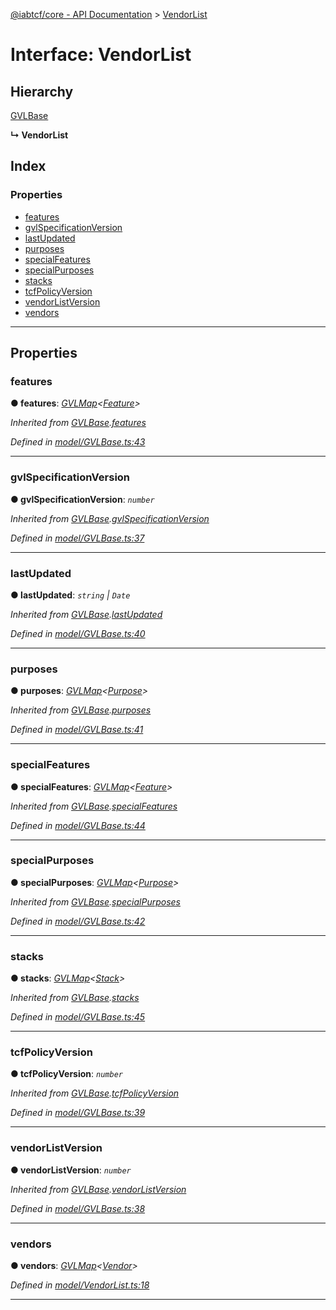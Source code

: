 [@iabtcf/core - API Documentation](../README.md) > [VendorList](../interfaces/vendorlist.md)

# Interface: VendorList

## Hierarchy

 [GVLBase](gvlbase.md)

**↳ VendorList**

## Index

### Properties

* [features](vendorlist.md#features)
* [gvlSpecificationVersion](vendorlist.md#gvlspecificationversion)
* [lastUpdated](vendorlist.md#lastupdated)
* [purposes](vendorlist.md#purposes)
* [specialFeatures](vendorlist.md#specialfeatures)
* [specialPurposes](vendorlist.md#specialpurposes)
* [stacks](vendorlist.md#stacks)
* [tcfPolicyVersion](vendorlist.md#tcfpolicyversion)
* [vendorListVersion](vendorlist.md#vendorlistversion)
* [vendors](vendorlist.md#vendors)

---

## Properties

<a id="features"></a>

###  features

**● features**: *[GVLMap](gvlmap.md)<[Feature](feature.md)>*

*Inherited from [GVLBase](gvlbase.md).[features](gvlbase.md#features)*

*Defined in [model/GVLBase.ts:43](https://github.com/chrispaterson/iabtcf-es/blob/6f277fe/modules/core/src/model/GVLBase.ts#L43)*

___
<a id="gvlspecificationversion"></a>

###  gvlSpecificationVersion

**● gvlSpecificationVersion**: *`number`*

*Inherited from [GVLBase](gvlbase.md).[gvlSpecificationVersion](gvlbase.md#gvlspecificationversion)*

*Defined in [model/GVLBase.ts:37](https://github.com/chrispaterson/iabtcf-es/blob/6f277fe/modules/core/src/model/GVLBase.ts#L37)*

___
<a id="lastupdated"></a>

###  lastUpdated

**● lastUpdated**: *`string` \| `Date`*

*Inherited from [GVLBase](gvlbase.md).[lastUpdated](gvlbase.md#lastupdated)*

*Defined in [model/GVLBase.ts:40](https://github.com/chrispaterson/iabtcf-es/blob/6f277fe/modules/core/src/model/GVLBase.ts#L40)*

___
<a id="purposes"></a>

###  purposes

**● purposes**: *[GVLMap](gvlmap.md)<[Purpose](purpose.md)>*

*Inherited from [GVLBase](gvlbase.md).[purposes](gvlbase.md#purposes)*

*Defined in [model/GVLBase.ts:41](https://github.com/chrispaterson/iabtcf-es/blob/6f277fe/modules/core/src/model/GVLBase.ts#L41)*

___
<a id="specialfeatures"></a>

###  specialFeatures

**● specialFeatures**: *[GVLMap](gvlmap.md)<[Feature](feature.md)>*

*Inherited from [GVLBase](gvlbase.md).[specialFeatures](gvlbase.md#specialfeatures)*

*Defined in [model/GVLBase.ts:44](https://github.com/chrispaterson/iabtcf-es/blob/6f277fe/modules/core/src/model/GVLBase.ts#L44)*

___
<a id="specialpurposes"></a>

###  specialPurposes

**● specialPurposes**: *[GVLMap](gvlmap.md)<[Purpose](purpose.md)>*

*Inherited from [GVLBase](gvlbase.md).[specialPurposes](gvlbase.md#specialpurposes)*

*Defined in [model/GVLBase.ts:42](https://github.com/chrispaterson/iabtcf-es/blob/6f277fe/modules/core/src/model/GVLBase.ts#L42)*

___
<a id="stacks"></a>

###  stacks

**● stacks**: *[GVLMap](gvlmap.md)<[Stack](stack.md)>*

*Inherited from [GVLBase](gvlbase.md).[stacks](gvlbase.md#stacks)*

*Defined in [model/GVLBase.ts:45](https://github.com/chrispaterson/iabtcf-es/blob/6f277fe/modules/core/src/model/GVLBase.ts#L45)*

___
<a id="tcfpolicyversion"></a>

###  tcfPolicyVersion

**● tcfPolicyVersion**: *`number`*

*Inherited from [GVLBase](gvlbase.md).[tcfPolicyVersion](gvlbase.md#tcfpolicyversion)*

*Defined in [model/GVLBase.ts:39](https://github.com/chrispaterson/iabtcf-es/blob/6f277fe/modules/core/src/model/GVLBase.ts#L39)*

___
<a id="vendorlistversion"></a>

###  vendorListVersion

**● vendorListVersion**: *`number`*

*Inherited from [GVLBase](gvlbase.md).[vendorListVersion](gvlbase.md#vendorlistversion)*

*Defined in [model/GVLBase.ts:38](https://github.com/chrispaterson/iabtcf-es/blob/6f277fe/modules/core/src/model/GVLBase.ts#L38)*

___
<a id="vendors"></a>

###  vendors

**● vendors**: *[GVLMap](gvlmap.md)<[Vendor](vendor.md)>*

*Defined in [model/VendorList.ts:18](https://github.com/chrispaterson/iabtcf-es/blob/6f277fe/modules/core/src/model/VendorList.ts#L18)*

___

